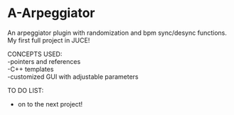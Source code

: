 # A-Arpeggiator
 An arpeggiator plugin with randomization and bpm sync/desync functions. My first full project in JUCE!
 
 CONCEPTS USED:                                                 
 -pointers and references                     
 -C++ templates                               
 -customized GUI with adjustable parameters                                  
 
 TO DO LIST:
- on to the next project! 

